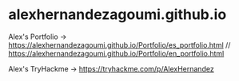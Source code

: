 # alexhernandezagoumi.github.io
Alex's Portfolio -> https://alexhernandezagoumi.github.io/Portfolio/es_portfolio.html // https://alexhernandezagoumi.github.io/Portfolio/en_portfolio.html

Alex's TryHackme -> https://tryhackme.com/p/AlexHernandez
